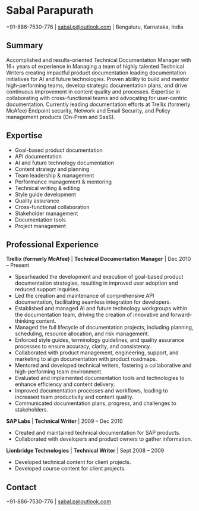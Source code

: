 # Sabal Parapurath

+91-886-7530-776 | sabal.p@outlook.com | Bengaluru, Karnataka, India

## Summary

Accomplished and results-oriented Technical Documentation Manager with 16+ years of experience in
Managing a team of highly talented Technical Writers
creating impactful product documentation
leading documentation initiatives for AI and future technologies.
Proven ability to build and mentor high-performing teams, develop strategic documentation plans, and drive continuous improvement in content quality and processes. 
Expertise in collaborating with cross-functional teams and advocating for user-centric documentation. Currently leading documentation efforts at Trellix (formerly McAfee) Endpoint security, Network and Email Security, and Policy management products (On-Prem and SaaS).

## Expertise

* Goal-based product documentation
* API documentation
* AI and future technology documentation
* Content strategy and planning
* Team leadership & management
* Performance management & mentoring
* Technical writing & editing
* Style guide development
* Quality assurance
* Cross-functional collaboration
* Stakeholder management
* Documentation tools
* Project management

## Professional Experience

**Trellix (formerly McAfee)** | **Technical Documentation Manager** | Dec 2010 – Present

* Spearheaded the development and execution of goal-based product documentation strategies, resulting in improved user adoption and reduced support inquiries.
* Led the creation and maintenance of comprehensive API documentation, facilitating seamless integration for developers.
* Established and managed AI and future technology workgroups within the documentation team, driving the creation of innovative and forward-thinking content.
* Managed the full lifecycle of documentation projects, including planning, scheduling, resource allocation, and risk management.
* Enforced style guides, terminology guidelines, and quality assurance processes to ensure accuracy, clarity, and consistency.
* Collaborated with product management, engineering, support, and marketing to align documentation with product roadmaps.
* Mentored and developed technical writers, fostering a collaborative and high-performing team environment.
* Evaluated and implemented documentation tools and technologies to enhance efficiency and content delivery.
* Improved documentation processes and workflows, leading to increased team productivity and content quality.
* Communicated documentation plans, progress, and challenges to stakeholders.

**SAP Labs** | **Technical Writer** | 2009 – Dec 2010

* Created and maintained technical documentation for SAP products.
* Collaborated with developers and product owners to gather information.

**Lionbridge Technologies** | **Technical Writer** | Sept 2008 – 2009
* Developed technical content for client projects.
* Developed course content for client projects.


## Contact

+91-886-7530-776 | sabal.p@outlook.com
